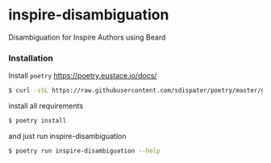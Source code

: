
# inspire-disambiguation
Disambiguation for Inspire Authors using Beard

### Installation

Install `poetry` https://poetry.eustace.io/docs/

```bash
$ curl -sSL https://raw.githubusercontent.com/sdispater/poetry/master/get-poetry.py | python - --version 0.12.16
```

install all requirements
```bash
$ poetry install
```

and just run inspire-disambiguation
```bash
$ poetry run inspire-disambiguation --help
```


